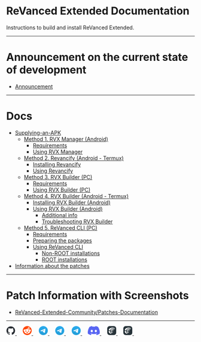 # ReVanced Extended Documentation

Instructions to build and install ReVanced Extended.
___
# Announcement on the current state of development
- [Announcement](/docs/announcement.md)
___
# Docs

- [Supplying-an-APK](/docs/supplying-an-apk.md)
  - [Method 1. RVX Manager (Android)](/docs/rvx-manager.md)
    - [Requirements](/docs/rvx-manager.md#requirements)
    - [Using RVX Manager](/docs/rvx-manager.md#using-rvx-manager)
  - [Method 2. Revancify (Android - Termux)](/docs/revancify.md)
    - [Installing Revancify](/docs/revancify.md#installing-revancify-for-the-first-time)
    - [Using Revancify](/docs/revancify.md#patching)
  - [Method 3. RVX Builder (PC)](/docs/rvx-builder%20(pc).md)
    - [Requirements](/docs/rvx-builder%20(pc).md#requirements)
    - [Using RVX Builder (PC)](/docs/rvx-builder%20(pc).md#using-rvx-builder-windows--macos--linux)
  - [Method 4. RVX Builder (Android - Termux)](/docs/rvx-builder%20(android).md)
    - [Installing RVX Builder (Android)](/docs/rvx-builder%20(android).md#installing-rvx-builder-for-the-first-time)
    - [Using RVX Builder (Android)](/docs/rvx-builder%20(android).md#using-rvx-builder-termux)
      - [Additional info](/docs/rvx-builder%20(android).md#additional-info)
      - [Troubleshooting RVX Builder](/docs/rvx-builder%20(android).md#troubleshooting)
  - [Method 5. ReVanced CLI (PC)](/docs/revanced-cli.md)
    - [Requirements](/docs/revanced-cli.md#requirements)
    - [Preparing the packages](/docs/revanced-cli.md#preparing-the-packages)
    - [Using ReVanced CLI](/docs/revanced-cli.md#using-revanced-cli-pc)
      - [Non-ROOT installations](/docs/revanced-cli.md#non-root-installations)
      - [ROOT installations](/docs/revanced-cli.md#root-installations)
- [Information about the patches](/docs/information-about-patches.md)
___
# Patch Information with Screenshots

- [ReVanced-Extended-Community/Patches-Documentation](https://github.com/ReVanced-Extended-Community/Patches-Documentation#patches-with-screenshots)
___
<p align="left">
    <a href="https://github.com/inotia00/ReVanced_Extended">
        <picture>
            <source height="24px" media="(prefers-color-scheme: dark)" srcset="/images/platform-icons/github-mark-white.png" />
            <img height="24px" src="/images/platform-icons/github-mark.png" />
        </picture>
    </a>&nbsp;&nbsp;&nbsp;
    <a href="https://reddit.com/r/revancedextended">
         <picture>
            <source height="24px" media="(prefers-color-scheme: dark)" srcset="/images/platform-icons/reddit-logo-flat-circle.png" />
            <img height="24px" src="/images/platform-icons/reddit-logo-flat-circle.png" />
        </picture>
    </a>&nbsp;&nbsp;&nbsp;
    <a href="https://t.me/revanced_extended">
        <picture>
            <source height="24px" media="(prefers-color-scheme: dark)" srcset="/images/platform-icons/telegram-logo.png" />
            <img height="24px" src="/images/platform-icons/telegram-logo.png" />
        </picture>
    </a>&nbsp;&nbsp;&nbsp;
    <a href="https://t.me/revanced_extended_chat">
        <picture>
            <source height="24px" media="(prefers-color-scheme: dark)" srcset="/images/platform-icons/telegram-logo.png" />
            <img height="24px" src="/images/platform-icons/telegram-logo.png" />
        </picture>
    </a>&nbsp;&nbsp;&nbsp;
    <a href="https://t.me/revanced_extended_repo">
        <picture>
            <source height="24px" media="(prefers-color-scheme: dark)" srcset="/images/platform-icons/telegram-logo.png" />
            <img height="24px" src="/images/platform-icons/telegram-logo.png" />
        </picture>
    </a>&nbsp;&nbsp;&nbsp;
    <a href="https://discord.gg/yMnc3EywRZ">
        <picture>
            <source height="24px" media="(prefers-color-scheme: dark)" srcset="/images/platform-icons/discord-mark-blue.png" />
            <img height="24px" src="/images/platform-icons/discord-mark-blue.png" />
        </picture>
    </a>&nbsp;&nbsp;&nbsp;
    <a href="https://crowdin.com/project/revancedextended">
        <picture>
            <source height="24px" media="(prefers-color-scheme: dark)" srcset="/images/platform-icons/crowdin-logo-white.png" />
            <img height="24px" src="/images/platform-icons/crowdin-logo-dark.png" />
        </picture>
    </a>&nbsp;&nbsp;&nbsp;
    <a href="https://crowdin.com/project/revancedmusicextended">
        <picture>
            <source height="24px" media="(prefers-color-scheme: dark)" srcset="/images/platform-icons/crowdin-logo-white.png" />
            <img height="24px" src="/images/platform-icons/crowdin-logo-dark.png" />
        </picture>
    </a>&nbsp;&nbsp;&nbsp;
</p>